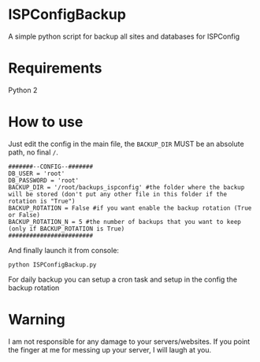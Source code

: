 # ISPConfigBackup
A simple python script for backup all sites and databases for ISPConfig

# Requirements
Python 2

# How to use
Just edit the config in the main file, the `BACKUP_DIR` MUST be an absolute path, no final `/`.

```
#######--CONFIG--#######
DB_USER = 'root'
DB_PASSWORD = 'root'
BACKUP_DIR = '/root/backups_ispconfig' #the folder where the backup will be stored (don't put any other file in this folder if the rotation is "True")
BACKUP_ROTATION = False #if you want enable the backup rotation (True or False)
BACKUP_ROTATION_N = 5 #the number of backups that you want to keep (only if BACKUP_ROTATION is True)
########################
```

And finally launch it from console:

```shell
python ISPConfigBackup.py
```
For daily backup you can setup a cron task and setup in the config the backup rotation

# Warning
I am not responsible for any damage to your servers/websites. If you point the finger at me for messing up your server, I will laugh at you.
